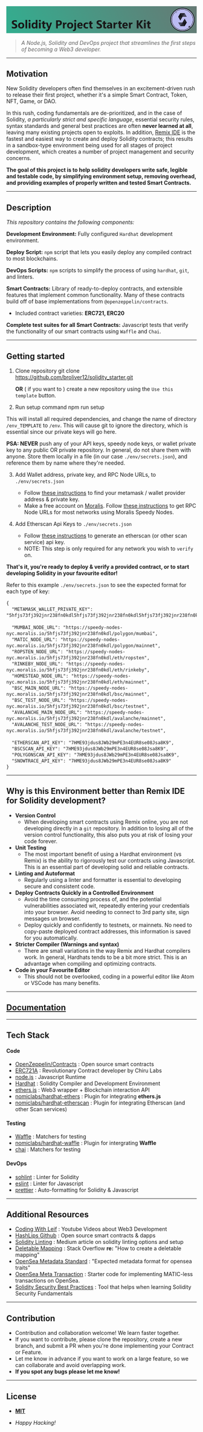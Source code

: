 <img src="./resources/solidity_starter_readme_banner.png"/>

> _A Node.js, Solidity and DevOps project that streamlines the first steps of becoming a Web3 developer._
***
## Motivation
New Solidity developers often find themselves in an excitement-driven rush to release their first project, whether it's a simple Smart Contract, Token, NFT, Game, or DAO.

In this rush, coding fundamentals are de-prioritized, and in the case of Solidity, *a particularly strict and specific language*, essential security rules, syntax standards and general best practices are often **never learned at all**, leaving many existing projects open to exploits. In addition, [Remix IDE](https://remix.ethereum.org/) is the fastest and easiest way to create and deploy Solidity contracts; this results in a sandbox-type environment being used for all stages of project development, which creates a number of project management and security concerns.

**The goal of this project is to help solidity developers write safe, legible and testable code, by simplifying environment setup, removing overhead, and providing examples of properly written and tested Smart Contracts.**
***
## Description
*This repository contains the following components:*

**Development Environment:** Fully configured `Hardhat` development environment.

**Deploy Script:** `npm` script that lets you easily deploy any compiled contract to most blockchains.

**DevOps Scripts:** `npm` scripts to simplify the process of using `hardhat`, `git`, and linters.

**Smart Contracts:**
Library of ready-to-deploy contracts, and extensible features that implement common functionality. Many of these contracts build off of base implementations from `@openzeppelin/contracts`.
 - Included contract varieties: **ERC721, ERC20**

**Complete test suites for all Smart Contracts:** Javascript tests that verify the functionality of our smart contracts using `Waffle` and `Chai`.

***

## Getting started

1. Clone repository
       git clone https://github.com/broliver12/solidity_starter.git

   **OR** ( if you want to ) create a new repository using the `Use this template` button.


2. Run setup command
        npm run setup

  This will install all required dependencies, and change the name of directory `/env_TEMPLATE` to `/env`. This will cause git to ignore the directory, which is essential since our private keys will go here.

**PSA: NEVER** push any of your API keys, speedy node keys, or wallet private key to any public OR private repository. In general, do not share them with anyone. Store them locally in a file (in our case `./env/secrets.json`), and reference them by name where they're needed.

3. Add Wallet address, private key, and RPC Node URLs,  to `./env/secrets.json`
    - Follow [these instructions](https://metamask.zendesk.com/hc/en-us/articles/360015289632-How-to-Export-an-Account-Private-Key) to find your metamask / wallet provider address & private key.
    - Make a free account on [Moralis](https://moralis.io/). Follow [these instructions](https://docs.moralis.io/speedy-nodes/connecting-to-rpc-nodes/connect-to-eth-node) to get RPC Node URLs for most networks using Moralis Speedy Nodes.


4. Add Etherscan Api Keys to `./env/secrets.json`
    - Follow [these instructions](https://info.etherscan.com/etherscan-developer-api-key/) to generate an etherscan (or other scan service) api key.
    - NOTE: This step is only required for any network you wish to `verify` on.

**That's it, you're ready to deploy & verify a provided contract, or to start developing Solidity in your favourite editor!**

Refer to this example `./env/secrets.json` to see the expected format for each type of key:

    {
      "METAMASK_WALLET_PRIVATE_KEY": "5hfjs73fj392jnr238fn0kdl5hfjs73fj392jnr238fn0kdl5hfjs73fj392jnr238fn0kdl",

      "MUMBAI_NODE_URL": "https://speedy-nodes-nyc.moralis.io/5hfjs73fj392jnr238fn0kdl/polygon/mumbai",
      "MATIC_NODE_URL": "https://speedy-nodes-nyc.moralis.io/5hfjs73fj392jnr238fn0kdl/polygon/mainnet",
      "ROPSTEN_NODE_URL": "https://speedy-nodes-nyc.moralis.io/5hfjs73fj392jnr238fn0kdl/eth/ropsten",
      "RINKEBY_NODE_URL": "https://speedy-nodes-nyc.moralis.io/5hfjs73fj392jnr238fn0kdl/eth/rinkeby",
      "HOMESTEAD_NODE_URL": "https://speedy-nodes-nyc.moralis.io/5hfjs73fj392jnr238fn0kdl/eth/mainnet",
      "BSC_MAIN_NODE_URL": "https://speedy-nodes-nyc.moralis.io/5hfjs73fj392jnr238fn0kdl/bsc/mainnet",
      "BSC_TEST_NODE_URL": "https://speedy-nodes-nyc.moralis.io/5hfjs73fj392jnr238fn0kdl/bsc/testnet",
      "AVALANCHE_MAIN_NODE_URL": "https://speedy-nodes-nyc.moralis.io/5hfjs73fj392jnr238fn0kdl/avalanche/mainnet",
      "AVALANCHE_TEST_NODE_URL": "https://speedy-nodes-nyc.moralis.io/5hfjs73fj392jnr238fn0kdl/avalanche/testnet",

      "ETHERSCAN_API_KEY": "7HME93jdus8JWb29mPE3n4EUR8se08Jsa8K9",
      "BSCSCAN_API_KEY": "7HME93jdus8JWb29mPE3n4EUR8se08Jsa8K9",
      "POLYGONSCAN_API_KEY": "7HME93jdus8JWb29mPE3n4EUR8se08Jsa8K9",
      "SNOWTRACE_API_KEY": "7HME93jdus8JWb29mPE3n4EUR8se08Jsa8K9"
    }

***
## Why is this Environment better than Remix IDE for Solidity development?

- **Version Control**
    - When developing smart contracts using Remix online, you are not developing directly in a `git` repository. In addition to losing all of the version control functionality, this also puts you at risk of losing your code forever.
- **Unit Testing**
    - The most important benefit of using a Hardhat environment (vs Remix) is the ability to rigorously test our contracts using Javascript. This is an essential part of developing solid and reliable contracts.
- **Linting and Autoformat**
    - Regularly using a linter and formatter is essential to developing secure and consistent code.
- **Deploy Contracts Quickly in a Controlled Environment**
    - Avoid the time consuming process of, and the potential vulnerabilities associated wit, repeatedly entering your credentials into your browser. Avoid needing to connect to 3rd party site, sign messages un browser.
    - Deploy quickly and confidently to testnets, or mainnets. No need to copy-paste deployed contract addresses, this information is saved for you automatically.
- **Stricter Compiler (Warnings and syntax)**
    - There are small variations in the way Remix and Hardhat compilers work. In general, Hardhats tends to be a bit more strict. This is an advantage when compiling and optimizing contracts.
- **Code in your Favourite Editor**
    - This should not be overlooked, coding in a powerful editor like Atom or VSCode has many benefits.
***
## [Documentation](https://github.com/broliver12/solidity_starter/blob/main/resources/DOCUMENTATION.md)
***
## Tech Stack
#### Code
- [OpenZeppelin/Contracts](https://github.com/OpenZeppelin/openzeppelin-contracts) :  Open source smart contracts
- [ERC721A](https://www.erc721a.org/) : Revolutionary Contract developer by Chiru Labs
- [node.js](http://nodejs.org) : Javascript Runtime
- [Hardhat](https://hardhat.org/getting-started/) : Solidity Compiler and Development Environment
- [ethers.js](https://docs.ethers.io/v5/) : Web3 wrapper + Blockchain interaction API
- [nomiclabs/hardhat-ethers](https://hardhat.org/plugins/nomiclabs-hardhat-ethers.html) : Plugin for integrating **ethers.js**
- [nomiclabs/hardhat-etherscan](https://hardhat.org/plugins/nomiclabs-hardhat-etherscan.html) : Plugin for integrating Etherscan (and other Scan services)

#### Testing
- [Waffle](https://getwaffle.io/) : Matchers for testing
- [nomiclabs/hardhat-waffle](https://hardhat.org/plugins/nomiclabs-hardhat-waffle.html) : Plugin for intergrating **Waffle**
- [chai](https://ethereum-waffle.readthedocs.io/en/latest/matchers.html) : Matchers for testing

#### DevOps
- [sohlint](https://github.com/tokenhouse/solhint) : Linter for Solidity
- [eslint](https://eslint.org/) : Linter for Javascript
- [prettier](https://github.com/prettier/prettier) : Auto-formatting for Solidity &  Javascript
***
## Additional Resources
- [Coding With Leif](https://github.com/tokenhouse/solhint) : Youtube Videos about Web3 Development
- [HashLips Github](https://github.com/prettier/prettier) : Open source smart contracts & dapps
- [Solidity Linting](https://medium.com/coinmonks/introduction-to-solidity-linting-and-formatting-e838c074791a) : Medium article on solidity linting options and setup
- [Deletable Mapping](https://ethereum.stackexchange.com/questions/15553/how-to-delete-a-mapping/42540) : Stack Overflow **re:** "How to create a deletable mapping"
- [OpenSea Metadata Standard](https://docs.opensea.io/docs/metadata-standards) : "Expected metadata format for opensea traits"
- [OpenSea Meta Transaction](https://docs.opensea.io/docs/polygon-basic-integration) : Starter code for implementing MATIC-less transactions on OpenSea.
- [Solidity Security Best Practices]() : Tool that helps when learning Solidity Security Fundamentals
***
## Contribution
- Contribution and collaboration welcome! We learn faster together.
- If you want to contribute, please clone the repository, create a new branch, and submit a PR when you're done implementing your Contract or Feature.
- Let me know in advance if you want to work on a large feature, so we can collaborate and avoid overlapping work.
- **If you spot any bugs please let me know!**
***
## License
- [**MIT**](https://github.com/broliver12/blockchain/blob/main/LICENSE.txt)

- *Happy Hacking!*
